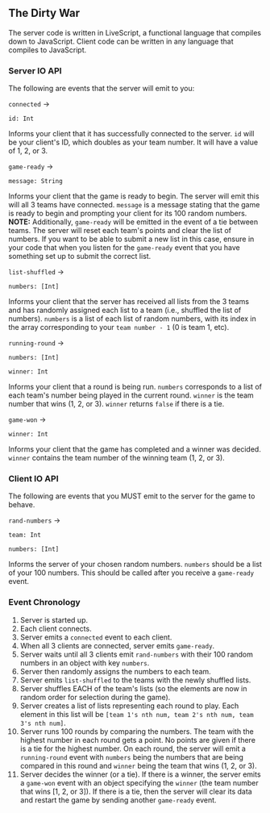 The Dirty War
----

The server code is written in LiveScript, a functional language that compiles down to JavaScript.
Client code can be written in any language that compiles to JavaScript.

### Server IO API
The following are events that the server will emit to you:

`connected` ->

`id: Int`

Informs your client that it has successfully connected to the server. `id` will be your client's ID, which doubles as your team number. It will have a value of 1, 2, or 3.

`game-ready` ->

`message: String`

Informs your client that the game is ready to begin. The server will emit this will all 3 teams have connected. `message` is a message stating that the game is ready to begin and prompting your client for its 100 random numbers.
**NOTE:** Additionally, `game-ready` will be emitted in the event of a tie between teams. The server will reset each team's points and clear the list of numbers. If you want to be able to submit a new list in this case, ensure in your code that when you listen for the `game-ready` event that you have something set up to submit the correct list.

`list-shuffled` ->

`numbers: [Int]`

Informs your client that the server has received all lists from the 3 teams and has randomly assigned each list to a team (i.e., shuffled the list of numbers). `numbers` is a list of each list of random numbers, with its index in the array corresponding to your `team number - 1` (0 is team 1, etc).

`running-round` ->

`numbers: [Int]`

`winner: Int`

Informs your client that a round is being run. `numbers` corresponds to a list of each team's number being played in the current round. `winner` is the team number that wins (1, 2, or 3). `winner` returns `false` if there is a tie.

`game-won` ->

`winner: Int`

Informs your client that the game has completed and a winner was decided. `winner` contains the team number of the winning team (1, 2, or 3).

### Client IO API
The following are events that you MUST emit to the server for the game to behave.

`rand-numbers` ->

`team: Int`

`numbers: [Int]`

Informs the server of your chosen random numbers. `numbers` should be a list of your 100 numbers. This should be called after you receive a `game-ready` event.

### Event Chronology
1. Server is started up. 
2. Each client connects. 
3. Server emits a `connected` event to each client.
4. When all 3 clients are connected, server emits `game-ready`.
5. Server waits until all 3 clients emit `rand-numbers` with their 100 random numbers in an object with key `numbers`.
6. Server then randomly assigns the numbers to each team.
7. Server emits `list-shuffled` to the teams with the newly shuffled lists.
8. Server shuffles EACH of the team's lists (so the elements are now in random order for selection during the game).
9. Server creates a list of lists representing each round to play. Each element in this list will be `[team 1's nth num, team 2's nth num, team 3's nth num]`.
10. Server runs 100 rounds by comparing the numbers. The team with the highest number in each round gets a point. No points are given if there is a tie for the highest number. On each round, the server will emit a `running-round` event with `numbers` being the numbers that are being compared in this round and `winner` being the team that wins (1, 2, or 3).
11. Server decides the winner (or a tie). If there is a winner, the server emits a `game-won` event with an object specifying the `winner` (the team number that wins [1, 2, or 3]). If there is a tie, then the server will clear its data and restart the game by sending another `game-ready` event.

